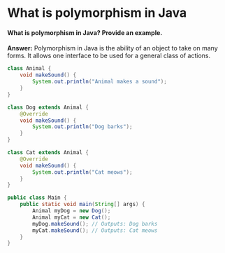 # What is polymorphism in Java

#### What is polymorphism in Java? Provide an example.

**Answer:** Polymorphism in Java is the ability of an object to take on many forms. It allows one interface to be used for a general class of actions.

```java
class Animal {
    void makeSound() {
        System.out.println("Animal makes a sound");
    }
}

class Dog extends Animal {
    @Override
    void makeSound() {
        System.out.println("Dog barks");
    }
}

class Cat extends Animal {
    @Override
    void makeSound() {
        System.out.println("Cat meows");
    }
}

public class Main {
    public static void main(String[] args) {
        Animal myDog = new Dog();
        Animal myCat = new Cat();
        myDog.makeSound(); // Outputs: Dog barks
        myCat.makeSound(); // Outputs: Cat meows
    }
}
```
